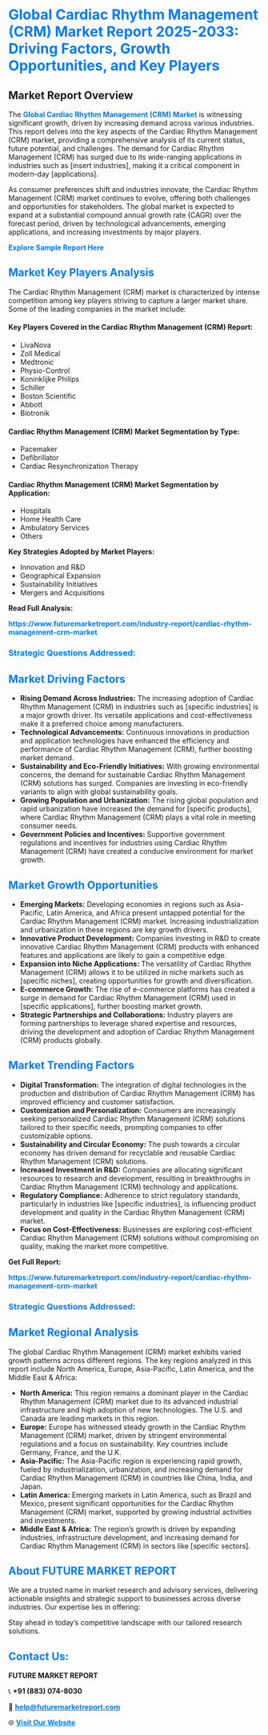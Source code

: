 <h1 style="color: #007BFF;">Global Cardiac Rhythm Management (CRM) Market Report 2025-2033: Driving Factors, Growth Opportunities, and Key Players</h1>

<section id="overview">
<h2>Market Report Overview</h2>
<p>The <a href="https://www.futuremarketreport.com/industry-report/cardiac-rhythm-management-crm-market" style="color: #007BFF; text-decoration: none;"><strong>Global Cardiac Rhythm Management (CRM) Market</strong></a> is witnessing significant growth, driven by increasing demand across various industries. This report delves into the key aspects of the Cardiac Rhythm Management (CRM) market, providing a comprehensive analysis of its current status, future potential, and challenges. The demand for Cardiac Rhythm Management (CRM) has surged due to its wide-ranging applications in industries such as [insert industries], making it a critical component in modern-day [applications].</p>
<p>As consumer preferences shift and industries innovate, the Cardiac Rhythm Management (CRM) market continues to evolve, offering both challenges and opportunities for stakeholders. The global market is expected to expand at a substantial compound annual growth rate (CAGR) over the forecast period, driven by technological advancements, emerging applications, and increasing investments by major players.</p>
</section>

<section id="overview">
<p><a href="https://www.futuremarketreport.com/request-sample/reportId=77150" style="color: #007BFF; text-decoration: none;"><strong>Explore Sample Report Here</strong></a></p>
</section>

<section id="key-players">
<h2 style="color: #007BFF;">Market Key Players Analysis</h2>
<p>The Cardiac Rhythm Management (CRM) market is characterized by intense competition among key players striving to capture a larger market share. Some of the leading companies in the market include:</p>
<h4>Key Players Covered in the Cardiac Rhythm Management (CRM) Report:</h4>
<ul><li>LivaNova</li><li>Zoll Medical</li><li>Medtronic</li><li>Physio-Control</li><li>Koninklijke Philips</li><li>Schiller</li><li>Boston Scientific</li><li>Abbott</li><li>Biotronik</li></ul>
<h4>Cardiac Rhythm Management (CRM) Market Segmentation by Type:</h4>
<ul><li>Pacemaker</li><li>Defibrillator</li><li>Cardiac Resynchronization Therapy</li></ul>

<h4>Cardiac Rhythm Management (CRM) Market Segmentation by Application:</h4>
<ul><li>Hospitals</li><li>Home Health Care</li><li>Ambulatory Services</li><li>Others</li></ul>
<p><strong>Key Strategies Adopted by Market Players:</strong></p>
<ul>
<li>Innovation and R&D</li>
<li>Geographical Expansion</li>
<li>Sustainability Initiatives</li>
<li>Mergers and Acquisitions</li>
</ul>
</section>

<section>
<p><strong>Read Full Analysis: </strong></p><a href="https://www.futuremarketreport.com/industry-report/cardiac-rhythm-management-crm-market" style="color: #007BFF; text-decoration: none;"><strong>https://www.futuremarketreport.com/industry-report/cardiac-rhythm-management-crm-market</strong></a>
<h3 style="color: #007BFF;">Strategic Questions Addressed:</h3>
</section>

<section id="driving-factors">
<h2 style="color: #007BFF;">Market Driving Factors</h2>
<ul>
<li><strong>Rising Demand Across Industries:</strong> The increasing adoption of Cardiac Rhythm Management (CRM) in industries such as [specific industries] is a major growth driver. Its versatile applications and cost-effectiveness make it a preferred choice among manufacturers.</li>
<li><strong>Technological Advancements:</strong> Continuous innovations in production and application technologies have enhanced the efficiency and performance of Cardiac Rhythm Management (CRM), further boosting market demand.</li>
<li><strong>Sustainability and Eco-Friendly Initiatives:</strong> With growing environmental concerns, the demand for sustainable Cardiac Rhythm Management (CRM) solutions has surged. Companies are investing in eco-friendly variants to align with global sustainability goals.</li>
<li><strong>Growing Population and Urbanization:</strong> The rising global population and rapid urbanization have increased the demand for [specific products], where Cardiac Rhythm Management (CRM) plays a vital role in meeting consumer needs.</li>
<li><strong>Government Policies and Incentives:</strong> Supportive government regulations and incentives for industries using Cardiac Rhythm Management (CRM) have created a conducive environment for market growth.</li>
</ul>
</section>

<section id="growth-opportunities">
<h2 style="color: #007BFF;">Market Growth Opportunities</h2>
<ul>
<li><strong>Emerging Markets:</strong> Developing economies in regions such as Asia-Pacific, Latin America, and Africa present untapped potential for the Cardiac Rhythm Management (CRM) market. Increasing industrialization and urbanization in these regions are key growth drivers.</li>
<li><strong>Innovative Product Development:</strong> Companies investing in R&D to create innovative Cardiac Rhythm Management (CRM) products with enhanced features and applications are likely to gain a competitive edge.</li>
<li><strong>Expansion into Niche Applications:</strong> The versatility of Cardiac Rhythm Management (CRM) allows it to be utilized in niche markets such as [specific niches], creating opportunities for growth and diversification.</li>
<li><strong>E-commerce Growth:</strong> The rise of e-commerce platforms has created a surge in demand for Cardiac Rhythm Management (CRM) used in [specific applications], further boosting market growth.</li>
<li><strong>Strategic Partnerships and Collaborations:</strong> Industry players are forming partnerships to leverage shared expertise and resources, driving the development and adoption of Cardiac Rhythm Management (CRM) products globally.</li>
</ul>
</section>

<section id="trending-factors">
<h2 style="color: #007BFF;">Market Trending Factors</h2>
<ul>
<li><strong>Digital Transformation:</strong> The integration of digital technologies in the production and distribution of Cardiac Rhythm Management (CRM) has improved efficiency and customer satisfaction.</li>
<li><strong>Customization and Personalization:</strong> Consumers are increasingly seeking personalized Cardiac Rhythm Management (CRM) solutions tailored to their specific needs, prompting companies to offer customizable options.</li>
<li><strong>Sustainability and Circular Economy:</strong> The push towards a circular economy has driven demand for recyclable and reusable Cardiac Rhythm Management (CRM) solutions.</li>
<li><strong>Increased Investment in R&D:</strong> Companies are allocating significant resources to research and development, resulting in breakthroughs in Cardiac Rhythm Management (CRM) technology and applications.</li>
<li><strong>Regulatory Compliance:</strong> Adherence to strict regulatory standards, particularly in industries like [specific industries], is influencing product development and quality in the Cardiac Rhythm Management (CRM) market.</li>
<li><strong>Focus on Cost-Effectiveness:</strong> Businesses are exploring cost-efficient Cardiac Rhythm Management (CRM) solutions without compromising on quality, making the market more competitive.</li>
</ul>
</section>

<section>
<p><strong>Get Full Report: </strong></p><a href="https://www.futuremarketreport.com/industry-report/cardiac-rhythm-management-crm-market" style="color: #007BFF; text-decoration: none;"><strong>https://www.futuremarketreport.com/industry-report/cardiac-rhythm-management-crm-market</strong></a>
<h3 style="color: #007BFF;">Strategic Questions Addressed:</h3>
</section>


<section id="regional-analysis">
<h2 style="color: #007BFF;">Market Regional Analysis</h2>
<p>The global Cardiac Rhythm Management (CRM) market exhibits varied growth patterns across different regions. The key regions analyzed in this report include North America, Europe, Asia-Pacific, Latin America, and the Middle East & Africa:</p>
<ul>
<li><strong>North America:</strong> This region remains a dominant player in the Cardiac Rhythm Management (CRM) market due to its advanced industrial infrastructure and high adoption of new technologies. The U.S. and Canada are leading markets in this region.</li>
<li><strong>Europe:</strong> Europe has witnessed steady growth in the Cardiac Rhythm Management (CRM) market, driven by stringent environmental regulations and a focus on sustainability. Key countries include Germany, France, and the U.K.</li>
<li><strong>Asia-Pacific:</strong> The Asia-Pacific region is experiencing rapid growth, fueled by industrialization, urbanization, and increasing demand for Cardiac Rhythm Management (CRM) in countries like China, India, and Japan.</li>
<li><strong>Latin America:</strong> Emerging markets in Latin America, such as Brazil and Mexico, present significant opportunities for the Cardiac Rhythm Management (CRM) market, supported by growing industrial activities and investments.</li>
<li><strong>Middle East & Africa:</strong> The region’s growth is driven by expanding industries, infrastructure development, and increasing demand for Cardiac Rhythm Management (CRM) in sectors like [specific sectors].</li>
</ul>
</section>

<footer>
<h2 style="color: #007BFF;">About FUTURE MARKET REPORT</h2>
<p>We are a trusted name in market research and advisory services, delivering actionable insights and strategic support to businesses across diverse industries. Our expertise lies in offering:</p>

<p>Stay ahead in today’s competitive landscape with our tailored research solutions.</p>

<h2 style="color: #007BFF;">Contact Us:</h2>
<p><strong>FUTURE MARKET REPORT</strong></p>
<p>📞 <strong>+91 (883) 074-8030</strong></p>
<p>📧 <strong><a href="mailto:help@futuremarketreport.com" style="color: #007BFF;">help@futuremarketreport.com</a></strong></p>
<p>🌐 <strong><a href="https://www.futuremarketreport.com/" style="color: #007BFF;">Visit Our Website</a></strong></p>
</footer>